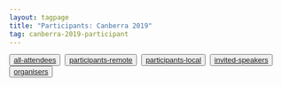 ```yaml
---
layout: tagpage
title: "Participants: Canberra 2019"
tag: canberra-2019-participant
---
```

<button class="button"><a class="linkbutton" href="/tag/canberra-2019-people">
  all-attendees
</a></button>&nbsp;
<button class="button"><a class="linkbutton" href="/tag/canberra-2019-remote">
  participants-remote
</a></button>&nbsp;
<button class="button"><a class="linkbutton" href="/tag/canberra-2019-participant">
  participants-local
</a></button>&nbsp;
<button class="button"><a class="linkbutton" href="/tag/canberra-2019-speaker">
  invited-speakers
</a></button>&nbsp;
<button class="button"><a class="linkbutton" href="/tag/canberra-2019-organiser">
  organisers
</a></button>